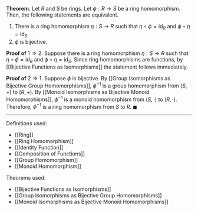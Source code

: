 **Theorem.** Let $R$ and $S$ be rings. Let $\phi:R\to S$ be a ring homomorphism. Then, the following statements are equivalent.
1. There is a ring homomorphism $\eta:S\to R$ such that $\eta\circ\phi=\text{id}_{R}$ and $\phi\circ\eta=\text{id}_{S}$.
2. $\phi$ is bijective.

**Proof of** $1\Rightarrow 2$. Suppose there is a ring homomorphism $\eta:S\to R$ such that $\eta\circ\phi=\text{id}_{R}$ and $\phi\circ\eta=\text{id}_{S}$. Since ring homomorphisms are functions, by [[Bijective Functions as Isomorphisms]] the statement follows immediately.

**Proof of** $2\Rightarrow 1$. Suppose $\phi$ is bijective. By [[Group Isomorphisms as Bijective Group Homomorphisms]], $\phi^{-1}$ is a group homomorphism from $(S,+)$ to $(R,+)$. By [[Monoid Isomorphisms as Bijective Monoid Homomorphisms]], $\phi^{-1}$ is a monoid homomorphism from $(S,\cdot)$ to $(R,\cdot)$. Therefore, $\phi^{-1}$ is a ring homomorphism from $S$ to $R$. $\blacksquare$
***
Definitions used:
- [[Ring]]
- [[Ring Homomorphism]]
- [[Identity Function]]
- [[Composition of Functions]]
- [[Group Homomorphism]]
- [[Monoid Homomorphism]]

Theorems used:
- [[Bijective Functions as Isomorphisms]]
- [[Group Isomorphisms as Bijective Group Homomorphisms]]
- [[Monoid Isomorphisms as Bijective Monoid Homomorphisms]]